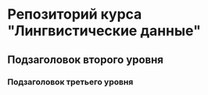 # Репозиторий курса "Лингвистические данные"
## Подзаголовок второго уровня
### Подзаголовок третьего уровня

